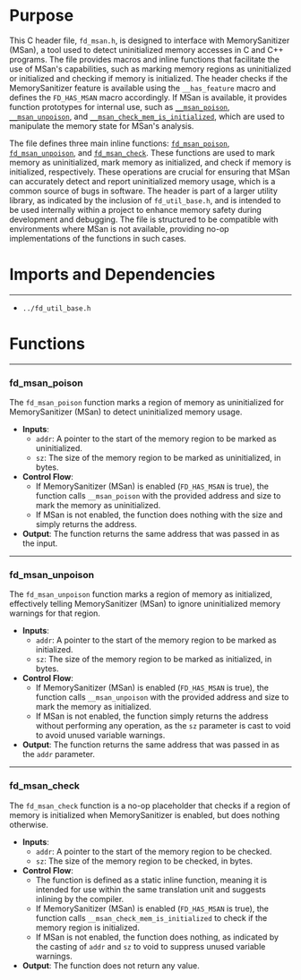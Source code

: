 # Purpose
This C header file, `fd_msan.h`, is designed to interface with MemorySanitizer (MSan), a tool used to detect uninitialized memory accesses in C and C++ programs. The file provides macros and inline functions that facilitate the use of MSan's capabilities, such as marking memory regions as uninitialized or initialized and checking if memory is initialized. The header checks if the MemorySanitizer feature is available using the `__has_feature` macro and defines the `FD_HAS_MSAN` macro accordingly. If MSan is available, it provides function prototypes for internal use, such as [`__msan_poison`](#__msan_poison), [`__msan_unpoison`](#__msan_unpoison), and [`__msan_check_mem_is_initialized`](#__msan_check_mem_is_initialized), which are used to manipulate the memory state for MSan's analysis.

The file defines three main inline functions: [`fd_msan_poison`](#fd_msan_poison), [`fd_msan_unpoison`](#fd_msan_unpoison), and [`fd_msan_check`](#fd_msan_check). These functions are used to mark memory as uninitialized, mark memory as initialized, and check if memory is initialized, respectively. These operations are crucial for ensuring that MSan can accurately detect and report uninitialized memory usage, which is a common source of bugs in software. The header is part of a larger utility library, as indicated by the inclusion of `fd_util_base.h`, and is intended to be used internally within a project to enhance memory safety during development and debugging. The file is structured to be compatible with environments where MSan is not available, providing no-op implementations of the functions in such cases.
# Imports and Dependencies

---
- `../fd_util_base.h`


# Functions

---
### fd\_msan\_poison<!-- {{#callable:fd_msan_poison}} -->
The `fd_msan_poison` function marks a region of memory as uninitialized for MemorySanitizer (MSan) to detect uninitialized memory usage.
- **Inputs**:
    - `addr`: A pointer to the start of the memory region to be marked as uninitialized.
    - `sz`: The size of the memory region to be marked as uninitialized, in bytes.
- **Control Flow**:
    - If MemorySanitizer (MSan) is enabled (`FD_HAS_MSAN` is true), the function calls `__msan_poison` with the provided address and size to mark the memory as uninitialized.
    - If MSan is not enabled, the function does nothing with the size and simply returns the address.
- **Output**: The function returns the same address that was passed in as the input.


---
### fd\_msan\_unpoison<!-- {{#callable:fd_msan_unpoison}} -->
The `fd_msan_unpoison` function marks a region of memory as initialized, effectively telling MemorySanitizer (MSan) to ignore uninitialized memory warnings for that region.
- **Inputs**:
    - `addr`: A pointer to the start of the memory region to be marked as initialized.
    - `sz`: The size of the memory region to be marked as initialized, in bytes.
- **Control Flow**:
    - If MemorySanitizer (MSan) is enabled (`FD_HAS_MSAN` is true), the function calls `__msan_unpoison` with the provided address and size to mark the memory as initialized.
    - If MSan is not enabled, the function simply returns the address without performing any operation, as the `sz` parameter is cast to void to avoid unused variable warnings.
- **Output**: The function returns the same address that was passed in as the `addr` parameter.


---
### fd\_msan\_check<!-- {{#callable:fd_msan_check}} -->
The `fd_msan_check` function is a no-op placeholder that checks if a region of memory is initialized when MemorySanitizer is enabled, but does nothing otherwise.
- **Inputs**:
    - `addr`: A pointer to the start of the memory region to be checked.
    - `sz`: The size of the memory region to be checked, in bytes.
- **Control Flow**:
    - The function is defined as a static inline function, meaning it is intended for use within the same translation unit and suggests inlining by the compiler.
    - If MemorySanitizer (MSan) is enabled (`FD_HAS_MSAN` is true), the function calls `__msan_check_mem_is_initialized` to check if the memory region is initialized.
    - If MSan is not enabled, the function does nothing, as indicated by the casting of `addr` and `sz` to void to suppress unused variable warnings.
- **Output**: The function does not return any value.


